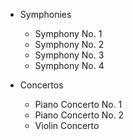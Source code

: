 - Symphonies
  - Symphony No. 1
  - Symphony No. 2
  - Symphony No. 3
  - Symphony No. 4  

- Concertos
  - Piano Concerto No. 1
  - Piano Concerto No. 2
  - Violin Concerto   
